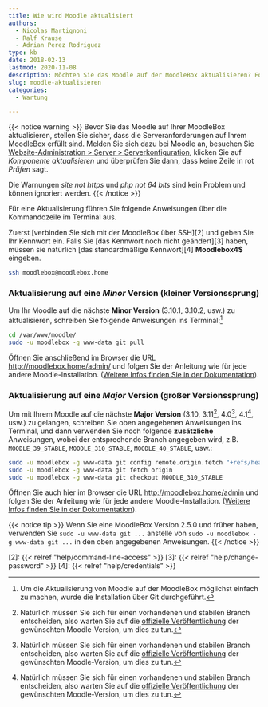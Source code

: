```yaml
---
title: Wie wird Moodle aktualisiert
authors:
  - Nicolas Martignoni
  - Ralf Krause
  - Adrian Perez Rodriguez
type: kb
date: 2018-02-13
lastmod: 2020-11-08
description: Möchten Sie das Moodle auf der MoodleBox aktualisieren? Folgen Sie diese Anweisungen.
slug: moodle-aktualisieren
categories:
  - Wartung

---
```

{{< notice warning >}}
Bevor Sie das Moodle auf Ihrer MoodleBox aktualisieren, stellen Sie sicher, dass die Serveranforderungen auf Ihrem MoodleBox erfüllt sind. Melden Sie sich dazu bei Moodle an, besuchen Sie [Website-Administration > Server > Serverkonfiguration](http://moodlebox.home/admin/environment.php), klicken Sie auf _Komponente aktualisieren_ und überprüfen Sie dann, dass keine Zeile in rot _Prüfen_ sagt.

Die Warnungen _site not https_ und _php not 64 bits_ sind kein Problem und können ignoriert werden.
{{< /notice >}}

Für eine Aktualisierung führen Sie folgende Anweisungen über die Kommandozeile im Terminal aus.

Zuerst [verbinden Sie sich mit der MoodleBox über SSH][2] und geben Sie Ihr Kennwort ein. Falls Sie [das Kennwort noch nicht geändert][3] haben, müssen sie natürlich [das standardmäßige Kennwort][4] __Moodlebox4$__ eingeben.

```bash
ssh moodlebox@moodlebox.home
```

### Aktualisierung auf eine _Minor_ Version (kleiner Versionssprung)

Um Ihr Moodle auf die nächste __Minor Version__ (3.10.1, 3.10.2, usw.) zu aktualisieren, schreiben Sie folgende Anweisungen ins Terminal:[^git]

```bash
cd /var/www/moodle/
sudo -u moodlebox -g www-data git pull
```

Öffnen Sie anschließend im Browser die URL http://moodlebox.home/admin/ und folgen Sie der Anleitung wie für jede andere Moodle-Installation. ([Weitere Infos finden Sie in der Dokumentation][update]).

### Aktualisierung auf eine _Major_ Version (großer Versionssprung)

Um mit Ihrem Moodle auf die nächste __Major Version__ (3.10, 3.11[^future], 4.0[^future], 4.1[^future], usw.) zu gelangen, schreiben Sie oben angegebenen Anweisungen ins Terminal, und dann verwenden Sie noch folgende __zusätzliche__ Anweisungen, wobei der entsprechende Branch angegeben wird, z.B. `MOODLE_39_STABLE`, `MOODLE_310_STABLE`, `MOODLE_40_STABLE`, usw.:

```bash
sudo -u moodlebox -g www-data git config remote.origin.fetch "+refs/heads/*:refs/remotes/origin/*"
sudo -u moodlebox -g www-data git fetch origin
sudo -u moodlebox -g www-data git checkout MOODLE_310_STABLE
```

Öffnen Sie auch hier im Browser die URL http://moodlebox.home/admin und folgen Sie der Anleitung wie für jede andere Moodle-Installation. ([Weitere Infos finden Sie in der Dokumentation][update]).

{{< notice tip >}}
Wenn Sie eine MoodleBox Version 2.5.0 und früher haben, verwenden Sie `sudo -u www-data git ...` anstelle von `sudo -u moodlebox -g www-data git ...` in den oben angegebenen Anweisungen.
{{< /notice >}}

 [update]: https://docs.moodle.org/de/Aktualisierung_von_Moodle
 [2]: {{< relref "help/command-line-access" >}}
 [3]: {{< relref "help/change-password" >}}
 [4]: {{< relref "help/credentials" >}}

 [^git]: Um die Aktualisierung von Moodle auf der MoodleBox möglichst einfach zu machen, wurde die Installation über Git durchgeführt.
 [^future]: Natürlich müssen Sie sich für einen vorhandenen und stabilen Branch entscheiden, also warten Sie auf die [offizielle Veröffentlichung](https://docs.moodle.org/dev/Releases#General_release_calendar) der gewünschten Moodle-Version, um dies zu tun.
